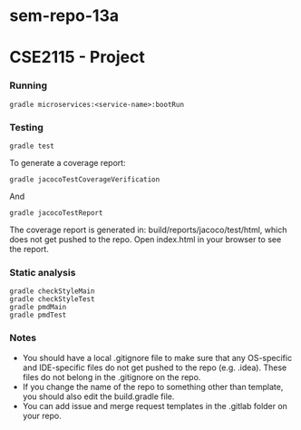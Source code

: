 # sem-repo-13a
# CSE2115 - Project

### Running 
`gradle microservices:<service-name>:bootRun`

### Testing
```
gradle test
```

To generate a coverage report:
```
gradle jacocoTestCoverageVerification
```


And
```
gradle jacocoTestReport
```
The coverage report is generated in: build/reports/jacoco/test/html, which does not get pushed to the repo. Open index.html in your browser to see the report. 

### Static analysis
```
gradle checkStyleMain
gradle checkStyleTest
gradle pmdMain
gradle pmdTest
```

### Notes
- You should have a local .gitignore file to make sure that any OS-specific and IDE-specific files do not get pushed to the repo (e.g. .idea). These files do not belong in the .gitignore on the repo.
- If you change the name of the repo to something other than template, you should also edit the build.gradle file.
- You can add issue and merge request templates in the .gitlab folder on your repo. 